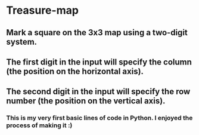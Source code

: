 # Treasure-map
## Mark a square on the 3x3 map using a two-digit system. 
## The first digit in the input will specify the column (the position on the horizontal axis).
## The second digit in the input will specify the row number (the position on the vertical axis). 
### This is my very first basic lines of code in Python. I enjoyed the process of making it :)
